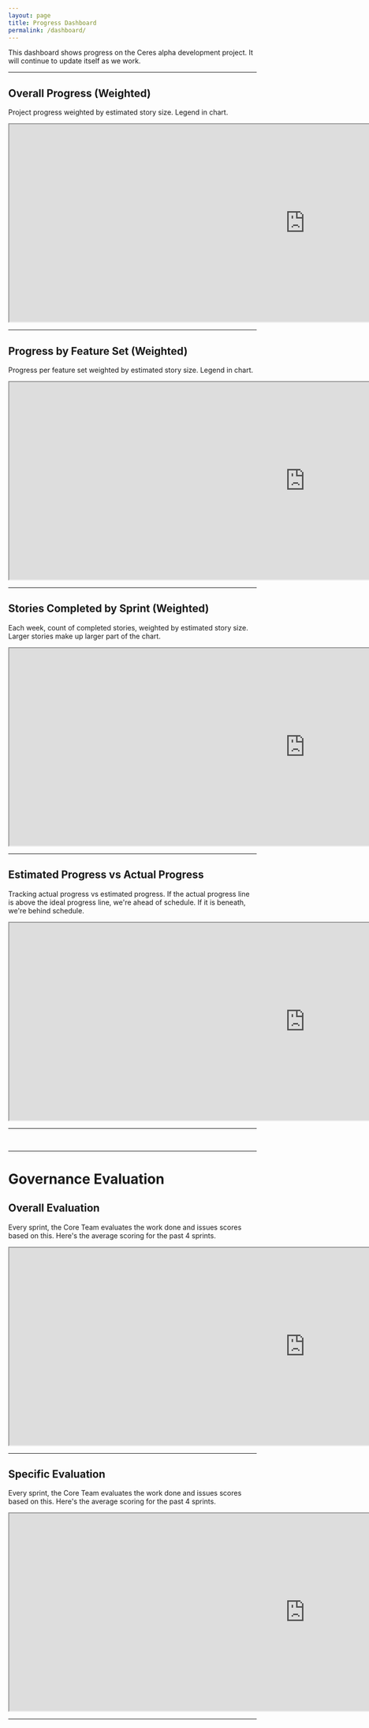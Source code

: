 ```yaml
---
layout: page
title: Progress Dashboard
permalink: /dashboard/
---
```


<p>This dashboard shows progress on the Ceres alpha development project. It will continue to update itself as we work.</p>
<hr />
<h2>Overall Progress (Weighted)</h2>
<p>Project progress weighted by estimated story size. Legend in chart.</p>
<iframe src="https://docs.google.com/spreadsheets/d/e/2PACX-1vRrdhfTAnTAs6TJ4zTa8gX8x3dLVQ9Z66IGsOXvriemJwKYxxtLlZSV95yuAfDFHjv5a3cIRs27hytP/pubchart?oid=1300074099&amp;format=interactive" width="1200" height="400"></iframe>
<hr />
<h2>Progress by Feature Set (Weighted)</h2>
<p>Progress per feature set weighted by estimated story size. Legend in chart.</p>
<iframe src="https://docs.google.com/spreadsheets/d/e/2PACX-1vRrdhfTAnTAs6TJ4zTa8gX8x3dLVQ9Z66IGsOXvriemJwKYxxtLlZSV95yuAfDFHjv5a3cIRs27hytP/pubchart?oid=405727207&amp;format=interactive" width="1200" height="400"></iframe>
<hr />
<h2>Stories Completed by Sprint (Weighted)</h2>
<p>Each week, count of completed stories, weighted by estimated story size. Larger stories make up larger part of the chart.</p>
<iframe src="https://docs.google.com/spreadsheets/d/e/2PACX-1vRrdhfTAnTAs6TJ4zTa8gX8x3dLVQ9Z66IGsOXvriemJwKYxxtLlZSV95yuAfDFHjv5a3cIRs27hytP/pubchart?oid=1856922216&amp;format=interactive" width="1200" height="400"></iframe>
<hr />
<h2>Estimated Progress vs Actual Progress</h2>
<p>Tracking actual progress vs estimated progress. If the actual progress line is above the ideal progress line, we're ahead of schedule. If it is beneath, we're behind schedule.</p>
<iframe src="https://docs.google.com/spreadsheets/d/e/2PACX-1vRrdhfTAnTAs6TJ4zTa8gX8x3dLVQ9Z66IGsOXvriemJwKYxxtLlZSV95yuAfDFHjv5a3cIRs27hytP/pubchart?oid=1077911614&amp;format=interactive" width="1200" height="400"></iframe>
<hr/>
<br/>
<hr/>
<h1>Governance Evaluation</h1>
<h2>Overall Evaluation</h2>
<p>Every sprint, the Core Team evaluates the work done and issues scores based on this. Here's the average scoring for the past 4 sprints.</p>
<iframe src="https://docs.google.com/spreadsheets/d/e/2PACX-1vRsvaHSTjmqMJikC-HO4kjVUpzdxq4b0xgE4tmYZ4w-ZAsu8iYbQGkSOggfNJEtFM5sxzvcD0QHhdUe/pubchart?oid=43784042&amp;format=interactive" width="1200" height="400"></iframe>
<hr/>
<h2>Specific Evaluation</h2>
<p>Every sprint, the Core Team evaluates the work done and issues scores based on this. Here's the average scoring for the past 4 sprints.</p>
<iframe src="https://docs.google.com/spreadsheets/d/e/2PACX-1vRsvaHSTjmqMJikC-HO4kjVUpzdxq4b0xgE4tmYZ4w-ZAsu8iYbQGkSOggfNJEtFM5sxzvcD0QHhdUe/pubchart?oid=1895171414&amp;format=interactive" width="1200" height="400"></iframe>
<hr/>
